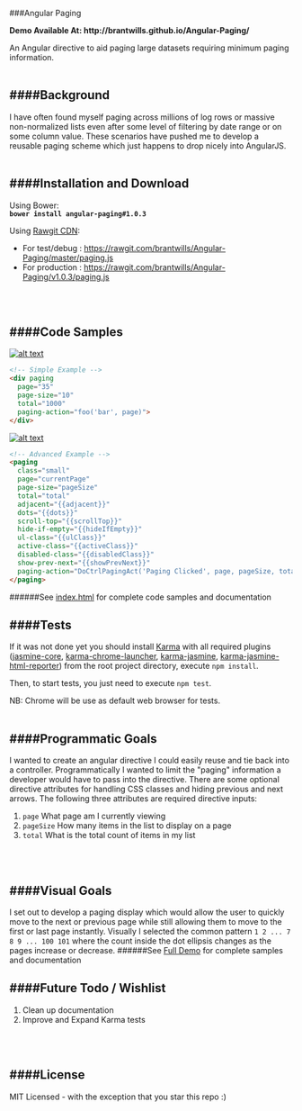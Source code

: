 ###Angular Paging
<p>
<b>Demo Available At: http://brantwills.github.io/Angular-Paging/</b>
</p>
An Angular directive to aid paging large datasets requiring minimum paging information.
<br/>
<br/>

####Background
--------------
I have often found myself paging across millions of log rows or massive non-normalized lists even after some level of filtering by date range or on some column value.  These scenarios have pushed me to develop a reusable paging scheme which just happens to drop nicely into AngularJS.
<br/>
<br/>

####Installation and Download
--------------
Using Bower:
<br/>
**`bower install angular-paging#1.0.3`**

Using [Rawgit CDN](https://rawgit.com/):
- For test/debug : https://rawgit.com/brantwills/Angular-Paging/master/paging.js
- For production : https://rawgit.com/brantwills/Angular-Paging/v1.0.3/paging.js
<br/>
<br/>

####Code Samples
-------------
[![alt text](https://raw.githubusercontent.com/brantwills/Angular-Paging/gh-pages/basicSample.png "Basic Sample")](http://brantwills.github.io/Angular-Paging/)
```html
<!-- Simple Example -->
<div paging
  page="35" 
  page-size="10" 
  total="1000"
  paging-action="foo('bar', page)">
</div> 
```
[![alt text](https://raw.githubusercontent.com/brantwills/Angular-Paging/gh-pages/advancedSample.png "Basic Sample")](http://brantwills.github.io/Angular-Paging/)
```html
<!-- Advanced Example -->
<paging
  class="small"
  page="currentPage" 
  page-size="pageSize" 
  total="total"
  adjacent="{{adjacent}}"
  dots="{{dots}}"
  scroll-top="{{scrollTop}}" 
  hide-if-empty="{{hideIfEmpty}}"
  ul-class="{{ulClass}}"
  active-class="{{activeClass}}"
  disabled-class="{{disabledClass}}"
  show-prev-next="{{showPrevNext}}"
  paging-action="DoCtrlPagingAct('Paging Clicked', page, pageSize, total)">
</paging>   
```
######See [index.html](https://github.com/brantwills/Angular-Paging/blob/master/index.html) for complete code samples and documentation
<br/>

####Tests
--------------
If it was not done yet you should install [Karma](http://karma-runner.github.io/0.13/index.html) with all required plugins ([jasmine-core](https://www.npmjs.com/package/jasmine-core), [karma-chrome-launcher](https://www.npmjs.com/package/karma-chrome-launcher), [karma-jasmine](https://www.npmjs.com/package/karma-jasmine), [karma-jasmine-html-reporter](https://www.npmjs.com/package/karma-jasmine-html-reporter)) from the root project directory, execute `npm install`.

Then, to start tests, you just need to execute `npm test`.

NB: Chrome will be use as default web browser for tests.
<br/>
<br/>

####Programmatic Goals
-------------
I wanted to create an angular directive I could easily reuse and tie back into a controller.  Programmatically I wanted to limit the "paging" information a developer would have to pass into the directive.  There are some optional directive attributes for handling CSS classes and hiding previous and next arrows. The following three attributes are required directive inputs:

1. `page` What page am I currently viewing
2. `pageSize` How many items in the list to display on a page
3. `total` What is the total count of items in my list
<br/>
<br/>

####Visual Goals
--------------
I set out to develop a paging display which would allow the user to quickly move to the next or previous page while still allowing them to move to the first or last page instantly. Visually I selected the common pattern `1 2 ... 7 8 9 ... 100 101` where the count inside the dot ellipsis changes as the pages increase or decrease.
######See [Full Demo](http://brantwills.github.io/Angular-Paging/) for complete samples and documentation
<br/>

####Future Todo / Wishlist
--------------
1. Clean up documentation
2. Improve and Expand Karma tests
<br/>
<br/>

####License
--------------  
MIT Licensed - with the exception that you star this repo :)
<br/>
<br/>
